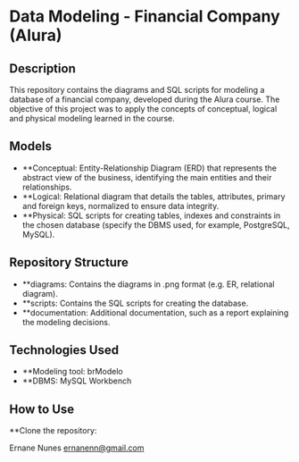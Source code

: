 # Data Modeling - Financial Company (Alura)

## Description
This repository contains the diagrams and SQL scripts for modeling a database of a financial company, developed during the Alura course. The objective of this project was to apply the concepts of conceptual, logical and physical modeling learned in the course.

## Models
* **Conceptual: Entity-Relationship Diagram (ERD) that represents the abstract view of the business, identifying the main entities and their relationships.
* **Logical: Relational diagram that details the tables, attributes, primary and foreign keys, normalized to ensure data integrity.
* **Physical: SQL scripts for creating tables, indexes and constraints in the chosen database (specify the DBMS used, for example, PostgreSQL, MySQL).

## Repository Structure
* **diagrams: Contains the diagrams in .png format (e.g. ER, relational diagram).
* **scripts: Contains the SQL scripts for creating the database.
* **documentation: Additional documentation, such as a report explaining the modeling decisions.

## Technologies Used
* **Modeling tool: brModelo
* **DBMS: MySQL Workbench

## How to Use
**Clone the repository:

Ernane Nunes
ernanenn@gmail.com
